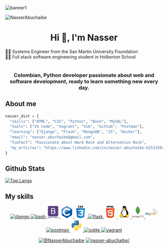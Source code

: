 ![banner1](https://i.imgur.com/ZrY2YaH.jpg?style=centerme)



<p align="left"> <img src="https://komarev.com/ghpvc/?username=NasserAbuchaibe" alt="NasserAbuchaibe" /> </p>


<h1 align="center">Hi 👋, I'm Nasser</h1>

👨‍🎓  Systems Engineer from the San Martin University Foundation</br>
👨‍🎓  Full stack software engineering student in Holberton School</br></br>


<h3 align="center">Colombian, Python developer passionate about web and software development, ready to learn something new every day.</h3>


## About me
```python
nasser_dict = {
  "skills": ["HTML", "CSS", "Python", "Bash", "MySQL"],
  "tools": ["VS Code", "Vagrant", "Vim", "Github"; "Postman"],
  "learning": ["Django", "Flask", "MongoDB", "JS", "Docker"],
  "email": "nasser.abuchaibe@gmail.com",
  "funFact": "Passionate about Hard Rock and Alternative Rock",
  "my_articles": "https://www.linkedin.com/in/nasser-abuchaibe-b251159a/"
}
```
## Github Stats
[![Top Langs](https://github-readme-stats.vercel.app/api/top-langs/?username=NasserAbuchaibe&hide=javascript,html])](https://github.com/NasserAbuchaibe/github-readme-stats)

## My skills
<p align="center"> <a href="https://www.djangoproject.com/" target="_blank"> <img src="https://www.vectorlogo.zone/logos/djangoproject/djangoproject-icon.svg" alt="django" width="40" height="40"/> </a> <a href="https://www.gnu.org/software/bash/" target="_blank"> <img src="https://www.vectorlogo.zone/logos/gnu_bash/gnu_bash-icon.svg" alt="bash" width="40" height="40"/> </a> <a href="https://getbootstrap.com" target="_blank"> <img src="https://raw.githubusercontent.com/devicons/devicon/master/icons/bootstrap/bootstrap-plain-wordmark.svg" alt="bootstrap" width="40" height="40"/> </a> <a href="https://www.cprogramming.com/" target="_blank"> <img src="https://raw.githubusercontent.com/devicons/devicon/master/icons/c/c-original.svg" alt="c" width="40" height="40"/> </a> <a href="https://www.w3schools.com/css/" target="_blank"> <img src="https://raw.githubusercontent.com/devicons/devicon/master/icons/css3/css3-original-wordmark.svg" alt="css3" width="40" height="40"/> </a> <a href="https://flask.palletsprojects.com/" target="_blank"> <img src="https://www.vectorlogo.zone/logos/pocoo_flask/pocoo_flask-icon.svg" alt="flask" width="40" height="40"/> </a><a href="https://www.w3.org/html/" target="_blank"> <img src="https://raw.githubusercontent.com/devicons/devicon/master/icons/html5/html5-original-wordmark.svg" alt="html5" width="40" height="40"/> </a> <a href="https://developer.mozilla.org/en-US/docs/Web/JavaScript" target="_blank"> </a> <a href="https://www.linux.org/" target="_blank"> <img src="https://raw.githubusercontent.com/devicons/devicon/master/icons/linux/linux-original.svg" alt="linux" width="40" height="40"/> </a> <a href="https://www.mongodb.com/" target="_blank"> <img src="https://raw.githubusercontent.com/devicons/devicon/master/icons/mongodb/mongodb-original-wordmark.svg" alt="mongodb" width="40" height="40"/> </a> <a href="https://www.mysql.com/" target="_blank"> <img src="https://raw.githubusercontent.com/devicons/devicon/master/icons/mysql/mysql-original-wordmark.svg" alt="mysql" width="40" height="40"/> </a> <a href="https://postman.com" target="_blank"> <img src="https://www.vectorlogo.zone/logos/getpostman/getpostman-icon.svg" alt="postman" width="40" height="40"/> </a> <a href="https://www.python.org" target="_blank"> <img src="https://raw.githubusercontent.com/devicons/devicon/master/icons/python/python-original.svg" alt="python" width="40" height="40"/> </a></a> <a href="https://www.sqlite.org/" target="_blank"> <img src="https://www.vectorlogo.zone/logos/sqlite/sqlite-icon.svg" alt="sqlite" width="40" height="40"/> </a> <a href="https://www.vagrantup.com/" target="_blank"> <img src="https://www.vectorlogo.zone/logos/vagrantup/vagrantup-icon.svg" alt="vagrant" width="40" height="40"/> </a> </p>

<p align="center">
<a href="https://twitter.com/NasserAbuchaibe" target="blank"><img align="center" src="https://cdn.jsdelivr.net/npm/simple-icons@3.0.1/icons/twitter.svg" alt="@NasserAbuchaibe" height="30" width="30" /></a>
<a href="https://www.linkedin.com/in/nasser-abuchaibe-b251159a/" target="blank"><img align="center" src="https://cdn.jsdelivr.net/npm/simple-icons@3.0.1/icons/linkedin.svg" alt="nasser-abuchaibe/" height="30" width="30" /></a>
</p>
